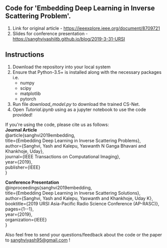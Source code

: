 ## Code for 'Embedding Deep Learning in Inverse Scattering Problem'. 
1. Link for original article - https://ieeexplore.ieee.org/document/8709721
2. Slides for conference presentation - https://sanghviyashiitb.github.io/blog/2019-3-31-URSI

## Instructions
1. Download the repository into your local system
2. Ensure that Python-3.5+ is installed along with the necessary packages i.e.
	* numpy
	* scipy
	* matplotlib
	* pytorch
3. Run file <i>download_model.py</i> to download the trained CS-Net.
4. Open <i>Tutorial.ipynb</i> using as a jupyter notebook to use the code provided! 

If you're using the code, please cite us as follows: <br>
<b>Journal Article</b><br>
@article{sanghvi2019embedding, <br>
  title={Embedding Deep Learning in Inverse Scattering Problems},<br>
  author={Sanghvi, Yash and Kalepu, Yaswanth N Ganga Bhavani and Khankhoje, Uday},<br>
  journal={IEEE Transactions on Computational Imaging},<br>
  year={2019},<br>
  publisher={IEEE}<br>
}<br>

<b>Conference Presentation</b><br>
@inproceedings{sanghvi2019embedding,<br>
  title={Embedding Deep Learning in Inverse Scattering Solutions},<br>
  author={Sanghvi, Yash and Kalepu, Yaswanth and Khankhoje, Uday K},<br>
  booktitle={2019 URSI Asia-Pacific Radio Science Conference (AP-RASC)},<br>
  pages={1--1},<br>
  year={2019},<br>
  organization={IEEE}<br>
}<br>

Also feel free to send your questions/feedback about the code or the paper to sanghviyash95@gmail.com !
